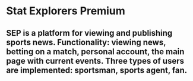 # Stat Explorers Premium

## SEP is a platform for viewing and publishing sports news. Functionality: viewing news, betting on a match, personal account, the main page with current events. Three types of users are implemented: sportsman, sports agent, fan.

